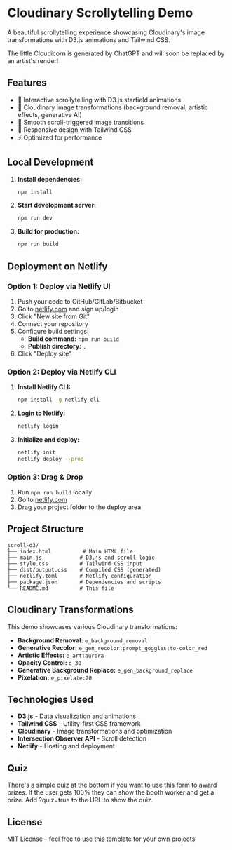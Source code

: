 # Cloudinary Scrollytelling Demo

A beautiful scrollytelling experience showcasing Cloudinary's image transformations with D3.js animations and Tailwind CSS.

The little Cloudicorn is generated by ChatGPT and will soon be replaced by an artist's render!

## Features

- 🌟 Interactive scrollytelling with D3.js starfield animations
- 🎨 Cloudinary image transformations (background removal, artistic effects, generative AI)
- 🎯 Smooth scroll-triggered image transitions
- 📱 Responsive design with Tailwind CSS
- ⚡ Optimized for performance

## Local Development

1. **Install dependencies:**
   ```bash
   npm install
   ```

2. **Start development server:**
   ```bash
   npm run dev
   ```

3. **Build for production:**
   ```bash
   npm run build
   ```

## Deployment on Netlify

### Option 1: Deploy via Netlify UI

1. Push your code to GitHub/GitLab/Bitbucket
2. Go to [netlify.com](https://netlify.com) and sign up/login
3. Click "New site from Git"
4. Connect your repository
5. Configure build settings:
   - **Build command:** `npm run build`
   - **Publish directory:** `.`
6. Click "Deploy site"

### Option 2: Deploy via Netlify CLI

1. **Install Netlify CLI:**
   ```bash
   npm install -g netlify-cli
   ```

2. **Login to Netlify:**
   ```bash
   netlify login
   ```

3. **Initialize and deploy:**
   ```bash
   netlify init
   netlify deploy --prod
   ```

### Option 3: Drag & Drop

1. Run `npm run build` locally
2. Go to [netlify.com](https://netlify.com)
3. Drag your project folder to the deploy area

## Project Structure

```
scroll-d3/
├── index.html          # Main HTML file
├── main.js            # D3.js and scroll logic
├── style.css          # Tailwind CSS input
├── dist/output.css    # Compiled CSS (generated)
├── netlify.toml       # Netlify configuration
├── package.json       # Dependencies and scripts
└── README.md          # This file
```

## Cloudinary Transformations

This demo showcases various Cloudinary transformations:

- **Background Removal:** `e_background_removal`
- **Generative Recolor:** `e_gen_recolor:prompt_goggles;to-color_red`
- **Artistic Effects:** `e_art:aurora`
- **Opacity Control:** `o_30`
- **Generative Background Replace:** `e_gen_background_replace`
- **Pixelation:** `e_pixelate:20`

## Technologies Used

- **D3.js** - Data visualization and animations
- **Tailwind CSS** - Utility-first CSS framework
- **Cloudinary** - Image transformations and optimization
- **Intersection Observer API** - Scroll detection
- **Netlify** - Hosting and deployment

## Quiz

There's a simple quiz at the bottom if you want to use this form to award prizes. If the user gets 100% they can show the booth worker and get a prize. Add ?quiz=true to the URL to show the quiz.

## License

MIT License - feel free to use this template for your own projects! 